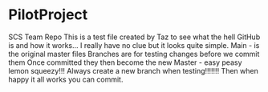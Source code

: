 # PilotProject
SCS Team Repo
This is a test file created by Taz to see what the hell GitHub is and how it works... I really have no clue but it looks quite simple. 
Main - is the original master files
Branches are for testing changes before we commit them
Once committed they then become the new Master - easy peasy lemon squeezy!!!
Always create a new branch when testing!!!!!!! 
Then when happy it all works you can commit.
